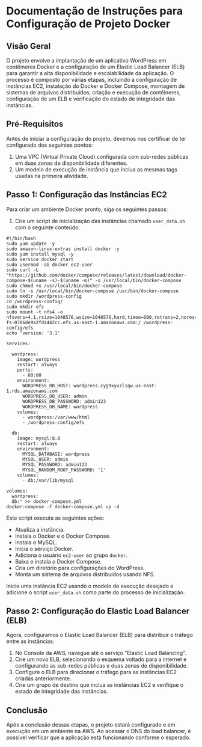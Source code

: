 # Documentação de Instruções para Configuração de Projeto Docker

## Visão Geral

O projeto envolve a implantação de um aplicativo WordPress em contêineres Docker e a configuração de um Elastic Load Balancer (ELB) para garantir a alta disponibilidade e escalabilidade da aplicação. O processo é composto por várias etapas, incluindo a configuração de instâncias EC2, instalação do Docker e Docker Compose, montagem de sistemas de arquivos distribuídos, criação e execução de contêineres, configuração de um ELB e verificação do estado de integridade das instâncias.

## Pré-Requisitos

Antes de iniciar a configuração do projeto, devemos nos certificar de ter configurado dos seguintes pontos:

1. Uma VPC (Virtual Private Cloud) configurada com sub-redes públicas em duas zonas de disponibilidade diferentes.
2. Um modelo de execução de instância que inclua as mesmas tags usadas na primeira atividade.

## Passo 1: Configuração das Instâncias EC2

Para criar um ambiente Docker pronto, siga os seguintes passos:

1. Crie um script de inicialização das instâncias chamado `user_data.sh` com o seguinte conteúdo:

```
#!/bin/bash
sudo yum update -y
sudo amazon-linux-extras install docker -y
sudo yum install mysql -y
sudo service docker start
sudo usermod -aG docker ec2-user
sudo curl -L "https://github.com/docker/compose/releases/latest/download/docker-compose-$(uname -s)-$(uname -m)" -o /usr/local/bin/docker-compose
sudo chmod +x /usr/local/bin/docker-compose
sudo ln -s /usr/local/bin/docker-compose /usr/bin/docker-compose
sudo mkdir /wordpress-config
cd /wordpress-config/
sudo mkdir efs
sudo mount -t nfs4 -o nfsvers=4.1,rsize=1048576,wsize=1048576,hard,timeo=600,retrans=2,noresvport fs-0706de9a2fda442cc.efs.us-east-1.amazonaws.com:/ /wordpress-config/efs
echo "version: '3.1'

services:

  wordpress:
    image: wordpress
    restart: always
    ports:
      - 80:80
    environment:
      WORDPRESS_DB_HOST: wordpress.cyg9xyvzl1qw.us-east-1.rds.amazonaws.com
      WORDPRESS_DB_USER: admin
      WORDPRESS_DB_PASSWORD: admin123
      WORDPRESS_DB_NAME: wordpress
    volumes:
      - wordpress:/var/www/html
      - /wordpress-config/efs

  db:
    image: mysql:8.0
    restart: always
    environment:
      MYSQL_DATABASE: wordpress
      MYSQL_USER: admin
      MYSQL_PASSWORD: admin123
      MYSQL_RANDOM_ROOT_PASSWORD: '1'
    volumes:
      - db:/var/lib/mysql

volumes:
  wordpress:
  db:" >> docker-compose.yml
docker-compose -f docker-compose.yml up -d
```


Este script executa as seguintes ações:

- Atualiza a instância.
- Instala o Docker e o Docker Compose.
- Instala o MySQL.
- Inicia o serviço Docker.
- Adiciona o usuário `ec2-user` ao grupo `docker`.
- Baixa e instala o Docker Compose.
- Cria um diretório para configurações do WordPress.
- Monta um sistema de arquivos distribuídos usando NFS.

Inicie uma instância EC2 usando o modelo de execução desejado e adicione o script `user_data.sh` como parte do processo de inicialização.

## Passo 2: Configuração do Elastic Load Balancer (ELB)

Agora, configuramos o Elastic Load Balancer (ELB) para distribuir o tráfego entre as instâncias.

1. No Console da AWS, navegue até o serviço "Elastic Load Balancing".
2. Crie um novo ELB, selecionando o esquema voltado para a internet e configurando as sub-redes públicas e duas zonas de disponibilidade.
3. Configure o ELB para direcionar o tráfego para as instâncias EC2 criadas anteriormente.
4. Crie um grupo de destino que inclua as instâncias EC2 e verifique o estado de integridade das instâncias.

## Conclusão

Após a conclusão dessas etapas, o projeto estará configurado e em execução em um ambiente na AWS. Ao acessar o DNS do load balancer, é possível verificar que a aplicação está funcionando conforme o esperado.
